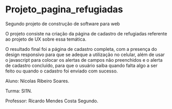 # Projeto_pagina_refugiadas
Segundo projeto de construção de software para web
<p> O projeto consiste na criação da página de cadastro de refugiadas referente ao projeto de UX sobre essa temática. <p/>
<p> O resultado final foi a página de cadastro completa, com a presença do design responsivo para que se adeque a utilização no celular, além de usar o javascript para colocar os alertas de campos não preenchidos e o alerta de cadastro concluído, para que o usuário saiba quando falta algo a ser feito ou quando o cadastro foi enviado com sucesso.<p/>  
<p> Aluno: Nícolas Ribeiro Soares.<p/> 
<p> Turma: SI1N.<p/> 
<p> Professor: Ricardo Mendes Costa Segundo.<p/> 
  
